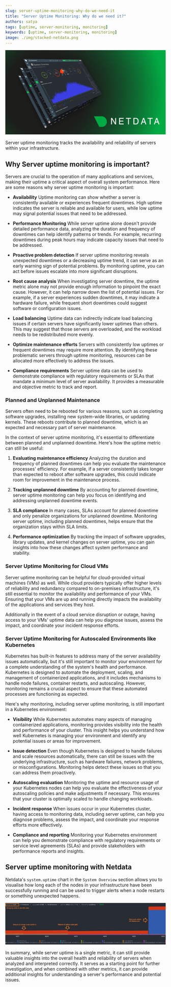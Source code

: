 ```yaml
---
slug: server-uptime-monitoring-why-do-we-need-it
title: "Server Uptime Monitoring: Why do we need it?"
authors: satya
tags: [uptime, server-monitoring, monitoring]
keywords: [uptime, server-monitoring, monitoring]
image: ./img/stacked-netdata.png
---
```


![stacked-netdata](./img/stacked-netdata.png)

Server uptime monitoring tracks the availability and reliability of servers within your infrastructure.

<!-- truncate -->

## Why Server uptime monitoring is important?

Servers are crucial to the operation of many applications and services, making their uptime a critical aspect of overall system performance. Here are some reasons why server uptime monitoring is important:


- **Availability**
    Uptime monitoring can show whether a server is consistently available or experiences frequent downtimes. High uptime indicates the server is reliable and available for users, while low uptime may signal potential issues that need to be addressed.

- **Performance Monitoring**
    While server uptime alone doesn't provide detailed performance data, analyzing the duration and frequency of downtimes can help identify patterns or trends. For example, recurring downtimes during peak hours may indicate capacity issues that need to be addressed.

- **Proactive problem detection**
    If server uptime monitoring reveals unexpected downtimes or a decreasing uptime trend, it can serve as an early warning sign of potential problems. By monitoring uptime, you can act before issues escalate into more significant disruptions.

- **Root cause analysis**
    When investigating server downtime, the uptime metric alone may not provide enough information to pinpoint the exact cause. However, it can help narrow down the list of potential issues. For example, if a server experiences sudden downtimes, it may indicate a hardware failure, while frequent short downtimes could suggest software or configuration issues.

- **Load balancing**
    Uptime data can indirectly indicate load balancing issues if certain servers have significantly lower uptimes than others. This may suggest that those servers are overloaded, and the workload needs to be redistributed more evenly.

- **Optimize maintenance efforts**
    Servers with consistently low uptimes or frequent downtimes may require more attention. By identifying these problematic servers through uptime monitoring, resources can be allocated more effectively to address the issues.

- **Compliance requirements**
    Server uptime data can be used to demonstrate compliance with regulatory requirements or SLAs that mandate a minimum level of server availability. It provides a measurable and objective metric to track and report.


### Planned and Unplanned Maintenance

Servers often need to be rebooted for various reasons, such as completing software upgrades, installing new system-wide libraries, or updating kernels. These reboots contribute to planned downtime, which is an expected and necessary part of server maintenance.

In the context of server uptime monitoring, it's essential to differentiate between planned and unplanned downtime. Here's how the uptime metric can still be useful:

1. **Evaluating maintenance efficiency**
    Analyzing the duration and frequency of planned downtimes can help you evaluate the maintenance processes' efficiency. For example, if a server consistently takes longer than expected to reboot after software upgrades, this could indicate room for improvement in the maintenance process.

2. **Tracking unplanned downtime**
    By accounting for planned downtime, server uptime monitoring can help you focus on identifying and addressing unplanned downtime events.

3. **SLA compliance**
    In many cases, SLAs account for planned downtime and only penalize organizations for unplanned downtime. Monitoring server uptime, including planned downtimes, helps ensure that the organization stays within SLA limits.


4. **Performance optimization**
    By tracking the impact of software upgrades, library updates, and kernel changes on server uptime, you can gain insights into how these changes affect system performance and stability.

### Server Uptime Monitoring for Cloud VMs

Server uptime monitoring can be helpful for cloud-provided virtual machines (VMs) as well. While cloud providers typically offer higher levels of reliability and redundancy compared to on-premises infrastructure, it's still essential to monitor the availability and performance of your VMs. Ensuring that your VMs are up and running directly impacts the availability of the applications and services they host.

Additionally in the event of a cloud service disruption or outage, having access to your VMs' uptime data can help you diagnose issues, assess the impact, and coordinate your incident response efforts.

### Server Uptime Monitoring for Autoscaled Environments like Kubernetes

Kubernetes has built-in features to address many of the server availability issues automatically, but it's still important to monitor your environment for a complete understanding of the system's health and performance. Kubernetes is designed to automate the deployment, scaling, and management of containerized applications, and it includes mechanisms to handle node failures, container restarts, and autoscaling. However, monitoring remains a crucial aspect to ensure that these automated processes are functioning as expected.

Here's why monitoring, including server uptime monitoring, is still important in a Kubernetes environment:

- **Visibility**
    While Kubernetes automates many aspects of managing containerized applications, monitoring provides visibility into the health and performance of your cluster. This insight helps you understand how well Kubernetes is managing your environment and identify any potential issues or areas for improvement.

- **Issue detection**
    Even though Kubernetes is designed to handle failures and scale resources automatically, there can still be issues with the underlying infrastructure, such as hardware failures, network problems, or misconfigurations. Monitoring helps detect these issues so that you can address them proactively.

- **Autoscaling evaluation**
    Monitoring the uptime and resource usage of your Kubernetes nodes can help you evaluate the effectiveness of your autoscaling policies and make adjustments if necessary. This ensures that your cluster is optimally scaled to handle changing workloads.

- **Incident response**
    When issues occur in your Kubernetes cluster, having access to monitoring data, including server uptime, can help you diagnose problems, assess the impact, and coordinate your response efforts more effectively.


- **Compliance and reporting**
    Monitoring your Kubernetes environment can help you demonstrate compliance with regulatory requirements or service level agreements (SLAs) and provide stakeholders with performance reports and insights.


## Server uptime monitoring with Netdata

Netdata's `system.uptime` chart in the `System Overview` section allows you to visualise how long each of the nodes in your infrastructure have been successfully running and can be used to trigger alerts when a node restarts or something unexpected happens.

![server-uptime](./img/server-uptime-monitoring.png)


In summary, while server uptime is a single metric, it can still provide valuable insights into the overall health and reliability of servers when analyzed and interpreted correctly. It serves as a starting point for further investigation, and when combined with other metrics, it can provide additional insights for understanding a server's performance and potential issues.


